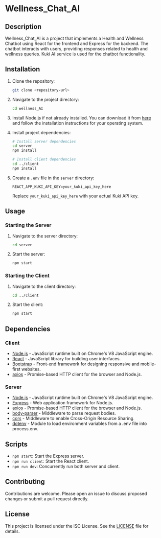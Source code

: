 # Wellness_Chat_AI

## Description
Wellness_Chat_AI is a project that implements a Health and Wellness Chatbot using React for the frontend and Express for the backend. The chatbot interacts with users, providing responses related to health and wellness queries. Kuki AI service is used for the chatbot functionality.

## Installation
1. Clone the repository:
    ```sh
    git clone <repository-url>
    ```
2. Navigate to the project directory:
    ```sh
    cd wellness_AI
    ```
3. Install Node.js if not already installed. You can download it from [here](https://nodejs.org/en/download/) and follow the installation instructions for your operating system.

4. Install project dependencies:
    ```sh
    # Install server dependencies
    cd server
    npm install

    # Install client dependencies
    cd ../client
    npm install
    ```
   
5. Create a `.env` file in the `server` directory:
    ```
    REACT_APP_KUKI_API_KEY=your_kuki_api_key_here
    ```
    Replace `your_kuki_api_key_here` with your actual Kuki API key.

## Usage
### Starting the Server
1. Navigate to the server directory:
    ```sh
    cd server
    ```
2. Start the server:
    ```sh
    npm start
    ```

### Starting the Client
1. Navigate to the client directory:
    ```sh
    cd ../client
    ```
2. Start the client:
    ```sh
    npm start
    ```

## Dependencies
### Client
- [Node.js](https://nodejs.org/) - JavaScript runtime built on Chrome's V8 JavaScript engine.
- [React](https://reactjs.org/) - JavaScript library for building user interfaces.
- [Bootstrap](https://getbootstrap.com/) - Front-end framework for designing responsive and mobile-first websites.
- [axios](https://github.com/axios/axios) - Promise-based HTTP client for the browser and Node.js.

### Server
- [Node.js](https://nodejs.org/) - JavaScript runtime built on Chrome's V8 JavaScript engine.
- [Express](https://expressjs.com/) - Web application framework for Node.js.
- [axios](https://github.com/axios/axios) - Promise-based HTTP client for the browser and Node.js.
- [body-parser](https://www.npmjs.com/package/body-parser) - Middleware to parse request bodies.
- [cors](https://github.com/expressjs/cors) - Middleware to enable Cross-Origin Resource Sharing.
- [dotenv](https://github.com/motdotla/dotenv) - Module to load environment variables from a .env file into process.env.

## Scripts
- `npm start`: Start the Express server.
- `npm run client`: Start the React client.
- `npm run dev`: Concurrently run both server and client.

## Contributing
Contributions are welcome. Please open an issue to discuss proposed changes or submit a pull request directly.

## License
This project is licensed under the ISC License. See the [LICENSE](LICENSE) file for details.

